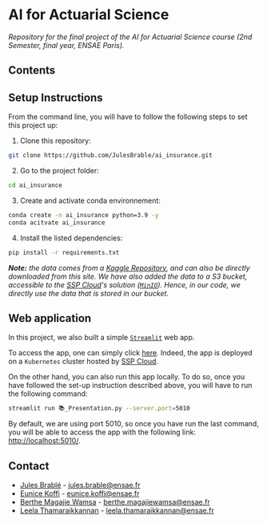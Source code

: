 # AI for Actuarial Science
_Repository for the final project of the AI for Actuarial Science course (2nd Semester, final year, ENSAE Paris)._

## Contents


## Setup Instructions

From the command line, you will have to follow the following steps to set this project up:

1. Clone this repository:

```bash
git clone https://github.com/JulesBrable/ai_insurance.git
```

2. Go to the project folder:
```bash
cd ai_insurance
```

3. Create and activate conda environnement:
   
```bash
conda create -n ai_insurance python=3.9 -y
conda acitvate ai_insurance
```

4. Install the listed dependencies:
   
```bash
pip install -r requirements.txt
```

_**Note:** the data comes from a [Kaggle Repository](https://www.kaggle.com/datasets/anmolkumar/health-insurance-cross-sell-prediction), and can also be directly downloaded from this site. We have also added the data to a S3 bucket, accessible to the [SSP Cloud](https://datalab.sspcloud.fr/)'s solution ([`MinIO`](https://min.io/)). Hence, in our code, we directly use the data that is stored in our bucket._

## Web application

In this project, we also built a simple [`Streamlit`](https://streamlit.io/) web app.

To access the app, one can simply click [here](https://ai-insurance.kub.sspcloud.fr/). Indeed, the app is deployed on a `Kubernetes` cluster hosted by [SSP Cloud](https://datalab.sspcloud.fr/).

On the other hand, you can also run this app locally. To do so, once you have followed the set-up instruction described above, you will have to run the following command:

```bash
streamlit run 📚_Presentation.py --server.port=5010
```

By default, we are using port 5010, so once you have run the last command, you will be able to access the app with the following link: [http://localhost:5010/](http://localhost:5010/).

## Contact

* [Jules Brablé](https://github.com/JulesBrable) - jules.brable@ensae.fr
* [Eunice Koffi]() - eunice.koffi@ensae.fr
* [Berthe Magajie Wamsa](https://github.com/BertheMagella) - berthe.magajiewamsa@ensae.fr
* [Leela Thamaraikkannan]() - leela.thamaraikkannan@ensae.fr